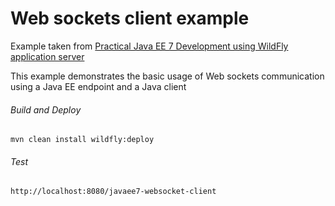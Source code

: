 Web sockets client example
=====================================
Example taken from [Practical Java EE 7 Development using WildFly application server](http://www.itbuzzpress.com/ebooks/java-ee-7-development-on-wildfly.html)

This example demonstrates the basic usage of Web sockets communication using a Java EE endpoint and a Java client

###### Build and Deploy
```shell
mvn clean install wildfly:deploy
```

###### Test
```shell
http://localhost:8080/javaee7-websocket-client
```
 
